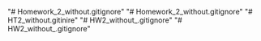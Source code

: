 "# Homework_2_without.gitignore" 
"# Homework_2_without.gitignore" 
"# HT2_without.gitinire" 
"# HW2_without_.gitignore" 
"# HW2_without_.gitignore" 
